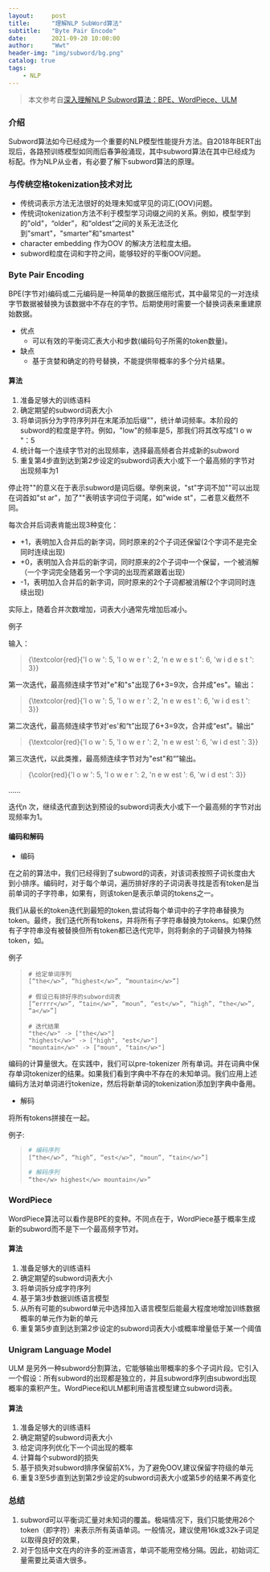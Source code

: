 ```yaml
---
layout:     post
title:      "理解NLP SubWord算法"
subtitle:   "Byte Pair Encode"
date:       2021-09-20 10:00:00
author:     "Wwt"
header-img: "img/subword/bg.png"
catalog: true
tags:   
    - NLP
---
```

>本文参考自[深入理解NLP Subword算法：BPE、WordPiece、ULM](https://zhuanlan.zhihu.com/p/86965595)

### 介绍

Subword算法如今已经成为一个重要的NLP模型性能提升方法。自2018年BERT出现后，各路预训练模型如同雨后春笋般涌现，其中subword算法在其中已经成为标配。作为NLP从业者，有必要了解下subword算法的原理。

### 与传统空格tokenization技术对比

- 传统词表示方法无法很好的处理未知或罕见的词汇(OOV)问题。
- 传统词tokenization方法不利于模型学习词缀之间的关系。例如，模型学到的"old"，“older”，和“oldest”之间的关系无法泛化到"smart"，"smarter"和"smartest"
- character embedding 作为OOV 的解决方法粒度太细。
- subword粒度在词和字符之间，能够较好的平衡OOV问题。

### Byte Pair Encoding

BPE(字节对)编码或二元编码是一种简单的数据压缩形式，其中最常见的一对连续字节数据被替换为该数据中不存在的字节。后期使用时需要一个替换词表来重建原始数据。

- 优点
  - 可以有效的平衡词汇表大小和步数(编码句子所需的token数量)。
- 缺点
  - 基于贪婪和确定的符号替换，不能提供带概率的多个分片结果。

#### 算法

1. 准备足够大的训练语料
2. 确定期望的subword词表大小
3. 将单词拆分为字符序列并在末尾添加后缀"</w>"，统计单词频率。本阶段的subword的粒度是字符。例如，"low"的频率是5，那我们将其改写成"l o w </w>"：5
4. 统计每一个连续字节对的出现频率，选择最高频者合并成新的subword
5. 重复第4步直到达到第2步设定的subword词表大小或下一个最高频的字节对出现频率为1

停止符"</w>"的意义在于表示subword是词后缀。举例来说，"st"字词不加"</w>"可以出现在词首如"st ar"，加了"</w>"表明该字词位于词尾，如"wide st</w>"，二者意义截然不同。

每次合并后词表肯能出现3种变化：

- +1，表明加入合并后的新字词，同时原来的2个子词还保留(2个字词不是完全同时连续出现)
- +0，表明加入合并后的新字词，同时原来的2个子词中一个保留，一个被消解（一个字词完全随着另一个字词的出现而紧跟着出现）
- -1，表明加入合并后的新字词，同时原来的2个子词都被消解(2个字词同时连续出现)

实际上，随着合并次数增加，词表大小通常先增加后减小。

例子

输入：

>{\textcolor{red}{'l o w </w>': 5, 'l o w e r </w>': 2, 'n e w e s t </w>': 6, 'w i d e s t </w>': 3}}

第一次迭代，最高频连续字节对"e"和"s"出现了6+3=9次，合并成"es"。输出：

>{\textcolor{red}{'l o w </w>': 5, 'l o w e r </w>': 2, 'n e w es t </w>': 6, 'w i d es t </w>': 3}}

第二次迭代，最高频连续字节对'es'和“t”出现了6+3=9次，合并成“est"。输出“

>{\textcolor{red}{'l o w </w>': 5, 'l o w e r </w>': 2, 'n e w est </w>': 6, 'w i d est </w>': 3}}

第三次迭代，以此类推，最高频连续字节对为"est"和“</w>”输出。

>{\color{red}{'l o w </w>': 5, 'l o w e r </w>': 2, 'n e w est </w>': 6, 'w i d est </w>': 3}}

......

迭代n 次，继续迭代直到达到预设的subword词表大小或下一个最高频的字节对出现频率为1。

#### 编码和解码

- 编码

在之前的算法中，我们已经得到了subword的词表，对该词表按照子词长度由大到小排序。编码时，对于每个单词，遍历排好序的子词词表寻找是否有token是当前单词的子字符串，如果有，则该token是表示单词的tokens之一。

我们从最长的token迭代到最短的token,尝试将每个单词中的子字符串替换为token。最终，我们迭代所有tokens，并将所有子字符串替换为tokens。如果仍然有子字符串没有被替换但所有token都已迭代完毕，则将剩余的子词替换为特殊token，如<unk>。

例子

>```text
># 给定单词序列
>[“the</w>”, “highest</w>”, “mountain</w>”]
>
># 假设已有排好序的subword词表
>[“errrr</w>”, “tain</w>”, “moun”, “est</w>”, “high”, “the</w>”, “a</w>”]
>
># 迭代结果
>"the</w>" -> ["the</w>"]
>"highest</w>" -> ["high", "est</w>"]
>"mountain</w>" -> ["moun", "tain</w>"]
>```

编码的计算量很大。在实践中，我们可以pre-tokenizer 所有单词。并在词典中保存单词tokenizer的结果。如果我们看到字典中不存在的未知单词。我们应用上述编码方法对单词进行tokenize，然后将新单词的tokenization添加到字典中备用。

- 解码

将所有tokens拼接在一起。

例子:

>```python
># 编码序列
>[“the</w>”, “high”, “est</w>”, “moun”, “tain</w>”]
>
># 解码序列
>“the</w> highest</w> mountain</w>”
>```

### WordPiece

WordPiece算法可以看作是BPE的变种。不同点在于，WordPiece基于概率生成新的subword而不是下一个最高频字节对。

#### 算法

1. 准备足够大的训练语料
2. 确定期望的subword词表大小
3. 将单词拆分成字符序列
4. 基于第3步数据训练语言模型
5. 从所有可能的subword单元中选择加入语言模型后能最大程度地增加训练数据概率的单元作为新的单元
6. 重复第5步直到达到第2步设定的subword词表大小或概率增量低于某一个阈值

### Unigram Language Model

ULM 是另外一种subword分割算法，它能够输出带概率的多个子词片段。它引入一个假设：所有subword的出现都是独立的，并且subword序列由subword出现概率的乘积产生。WordPiece和ULM都利用语言模型建立subword词表。

#### 算法

1. 准备足够大的训练语料
2. 确定期望的subword词表大小
3. 给定词序列优化下一个词出现的概率
4. 计算每个subword的损失
5. 基于损失对subword排序保留前X%，为了避免OOV,建议保留字符级的单元
6. 重复3至5步直到达到第2步设定的subword词表大小或第5步的结果不再变化

### 总结

1. subword可以平衡词汇量对未知词的覆盖。极端情况下，我们只能使用26个token（即字符）来表示所有英语单词。一般情况，建议使用16k或32k子词足以取得良好的效果，
2. 对于包括中文在内的许多的亚洲语言，单词不能用空格分隔。因此，初始词汇量需要比英语大很多。